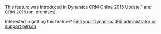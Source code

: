 This feature was introduced in Dynamics CRM Online 2015 Update 1 and CRM 2016 (on-premises).  
  
 Interested in getting this feature? [Find your Dynamics 365 administrator or support person](/dynamics365/customer-engagement/basics/find-administrator-support.md)